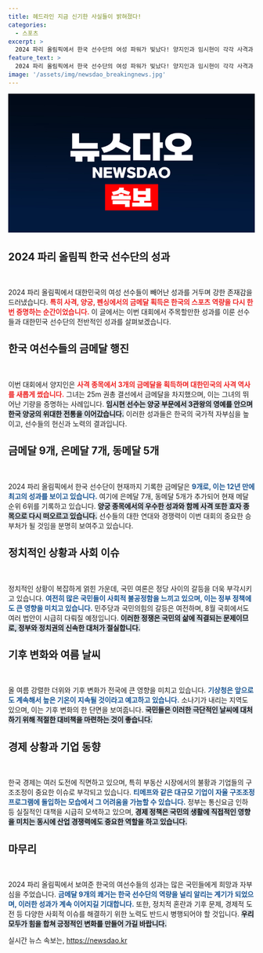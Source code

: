 ```yaml
---
title: 헤드라인 지금 신기한 사실들이 밝혀졌다!
categories:
  - 스포츠
excerpt: >
  2024 파리 올림픽에서 한국 선수단의 여성 파워가 빛났다! 양지인과 임시현이 각각 사격과 양궁에서 금메달을 획득하며, 총 9개의 금메달을 기록 중인 대한민국. 이들의 화려한 활약을 확인하라!
feature_text: >
  2024 파리 올림픽에서 한국 선수단의 여성 파워가 빛났다! 양지인과 임시현이 각각 사격과 양궁에서 금메달을 획득하며, 총 9개의 금메달을 기록 중인 대한민국. 이들의 화려한 활약을 확인하라!
image: '/assets/img/newsdao_breakingnews.jpg'
---
```


<p><img src="/assets/img/newsdao_breakingnews.jpg" alt="firstkoreanews 속보" /></p>

<h2 data-ke-size="size26">2024 파리 올림픽 한국 선수단의 성과</h2>

<p data-ke-size="size16">&nbsp;</p> 

<p>2024 파리 올림픽에서 대한민국의 여성 선수들이 빼어난 성과를 거두며 강한 존재감을 드러냈습니다. <b><span style="color: #ee2323;">특히 사격, 양궁, 펜싱에서의 금메달 획득은 한국의 스포츠 역량을 다시 한번 증명하는 순간이었습니다.</span></b> 이 글에서는 이번 대회에서 주목할만한 성과를 이룬 선수들과 대한민국 선수단의 전반적인 성과를 살펴보겠습니다.</p>

<h2 data-ke-size="size26">한국 여선수들의 금메달 행진</h2>

<p data-ke-size="size16">&nbsp;</p> 

<p>이번 대회에서 양지인은 <b><span style="color: #ee2323;">사격 종목에서 3개의 금메달을 획득하며 대한민국의 사격 역사를 새롭게 썼습니다.</span></b> 그녀는 25m 권총 결선에서 금메달을 차지했으며, 이는 그녀의 뛰어난 기량을 증명하는 사례입니다. <b><span style="background-color: #21538527;">임시현 선수는 양궁 부문에서 3관왕의 영예를 안으며 한국 양궁의 위대한 전통을 이어갔습니다.</span></b> 이러한 성과들은 한국의 국가적 자부심을 높이고, 선수들의 헌신과 노력의 결과입니다.</p>

<h2 data-ke-size="size26">금메달 9개, 은메달 7개, 동메달 5개</h2>

<p data-ke-size="size16">&nbsp;</p>

<p>2024 파리 올림픽에서 한국 선수단이 현재까지 기록한 금메달은 <b><span style="color: #1a5490;">9개로, 이는 12년 만에 최고의 성과를 보이고 있습니다.</span></b> 여기에 은메달 7개, 동메달 5개가 추가되어 현재 메달 순위 6위를 기록하고 있습니다. <b><span style="background-color: #21538527;">양궁 종목에서의 우수한 성과와 함께 사격 또한 효자 종목으로 다시 떠오르고 있습니다.</span></b> 선수들의 대한 연대와 경쟁력이 이번 대회의 중요한 승부처가 될 것임을 분명히 보여주고 있습니다.</p>

<h2 data-ke-size="size26">정치적인 상황과 사회 이슈</h2>

<p data-ke-size="size16">&nbsp;</p>

<p>정치적인 상황이 복잡하게 얽힌 가운데, 국민 여론은 정당 사이의 갈등을 더욱 부각시키고 있습니다. <b><span style="color: #1a5490;">여전히 많은 국민들이 사회적 불공정함을 느끼고 있으며, 이는 정부 정책에도 큰 영향을 미치고 있습니다.</span></b> 민주당과 국민의힘의 갈등은 여전하며, 8월 국회에서도 여러 법안이 시급히 다뤄질 예정입니다. <b><span style="background-color: #21538527;">이러한 정쟁은 국민의 삶에 직결되는 문제이므로, 정부와 정치권의 신속한 대처가 절실합니다.</span></b></p>

<h2 data-ke-size="size26">기후 변화와 여름 날씨</h2>

<p data-ke-size="size16">&nbsp;</p>

<p>올 여름 강렬한 더위와 기후 변화가 전국에 큰 영향을 미치고 있습니다. <b><span style="color: #1a5490;">기상청은 앞으로도 계속해서 높은 기온이 지속될 것이라고 예고하고 있습니다.</span></b> 소나기가 내리는 지역도 있으며, 이는 기후 변화의 한 단면을 보여줍니다. <b><span style="background-color: #21538527;">국민들은 이러한 극단적인 날씨에 대처하기 위해 적절한 대비책을 마련하는 것이 좋습니다.</span></b></p>

<h2 data-ke-size="size26">경제 상황과 기업 동향</h2>

<p data-ke-size="size16">&nbsp;</p>

<p>한국 경제는 여러 도전에 직면하고 있으며, 특히 부동산 시장에서의 불황과 기업들의 구조조정이 중요한 이슈로 부각되고 있습니다. <b><span style="color: #1a5490;">티메프와 같은 대규모 기업이 자율 구조조정 프로그램에 돌입하는 모습에서 그 어려움을 가늠할 수 있습니다.</span></b> 정부는 통신요금 인하 등 실질적인 대책을 시급히 모색하고 있으며, <b><span style="background-color: #21538527;">경제 정책은 국민의 생활에 직접적인 영향을 미치는 동시에 산업 경쟁력에도 중요한 역할을 하고 있습니다.</span></b></p>

<h2 data-ke-size="size26">마무리</h2>

<p data-ke-size="size16">&nbsp;</p>

<p>2024 파리 올림픽에서 보여준 한국의 여선수들의 성과는 많은 국민들에게 희망과 자부심을 주었습니다. <b><span style="color: #1a5490;">금메달 9개의 쾌거는 한국 선수단의 역량을 널리 알리는 계기가 되었으며, 이러한 성과가 계속 이어지길 기대합니다.</span></b> 또한, 정치적 혼란과 기후 문제, 경제적 도전 등 다양한 사회적 이슈를 해결하기 위한 노력도 반드시 병행되어야 할 것입니다. <b><span style="background-color: #21538527;">우리 모두가 힘을 합쳐 긍정적인 변화를 만들어 가길 바랍니다.</span></b></p>
실시간 뉴스 속보는, <a href="https://newsdao.kr" rel="dofollow">https://newsdao.kr</a>



